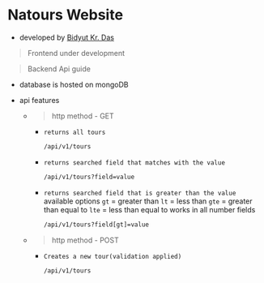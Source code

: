 # Natours Website

- developed by [Bidyut Kr. Das](https://github.com/Bidyut-Kr-Das)

> Frontend under development

> Backend Api guide

- database is hosted on mongoDB
- api features

  - > http method - GET

    - `returns all tours`

      ```bash
      /api/v1/tours
      ```

    - `returns searched field that matches with the value `

      ```bash
      /api/v1/tours?field=value
      ```

    - `returns searched field that is greater than the value`
      available options
      `gt` = greater than
      `lt` = less than
      `gte` = greater than equal to
      `lte` = less than equal to
      works in all number fields

      ```bash
      /api/v1/tours?field[gt]=value
      ```

  - > http method - POST

    - `Creates a new tour(validation applied)`

      ```bash
      /api/v1/tours
      ```
